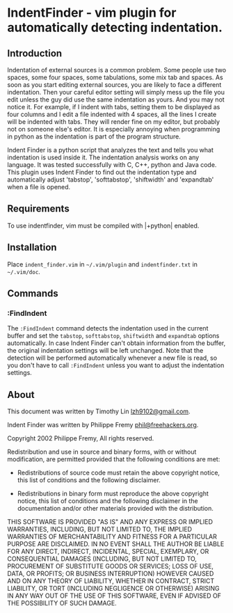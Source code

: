 # IndentFinder - vim plugin for automatically detecting indentation.

## Introduction

Indentation of external sources is a common problem. Some people use two
spaces, some four spaces, some tabulations, some mix tab and spaces. As soon as
you start editing external sources, you are likely to face a different
indentation. Then your careful editor setting will simply mess up the file you
edit unless the guy did use the same indentation as yours. And you may not
notice it. For example, if I indent with tabs, setting them to be displayed as
four columns and I edit a file indented with 4 spaces, all the lines I create
will be indented with tabs. They will render fine on my editor, but probably
not on someone else's editor. It is especially annoying when programming in
python as the indentation is part of the program structure.

Indent Finder is a python script that analyzes the text and tells you what
indentation is used inside it. The indentation analysis works on any
language. It was tested successfully with C, C++, python and Java code. This
plugin uses Indent Finder to find out the indentation type and automatically
adjust 'tabstop', 'softtabstop', 'shiftwidth' and 'expandtab' when a file is
opened.

## Requirements

To use indentfinder, vim must be compiled with |+python| enabled.

## Installation

Place `indent_finder.vim` in `~/.vim/plugin` and `indentfinder.txt` in
`~/.vim/doc`.

## Commands

### :FindIndent

The `:FindIndent` command detects the indentation used in the current buffer and
set the `tabstop`, `softtabstop`, `shiftwidth` and `expandtab` options
automatically. In case Indent Finder can't obtain information from the buffer,
the original indentation settings will be left unchanged. Note that the
detection will be performed automatically whenever a new file is read, so you
don't have to call `:FindIndent` unless you want to adjust the indentation
settings.

## About

This document was written by Timothy Lin <lzh9102@gmail.com>.

Indent Finder was written by Philippe Fremy <phil@freehackers.org>.

Copyright 2002 Philippe Fremy, All rights reserved.

Redistribution and use in source and binary forms, with or without
modification, are permitted provided that the following conditions are met:

- Redistributions of source code must retain the above copyright notice, this
  list of conditions and the following disclaimer.

- Redistributions in binary form must reproduce the above copyright notice,
  this list of conditions and the following disclaimer in the documentation
  and/or other materials provided with the distribution.

THIS SOFTWARE IS PROVIDED "AS IS" AND ANY EXPRESS OR IMPLIED WARRANTIES,
INCLUDING, BUT NOT LIMITED TO, THE IMPLIED WARRANTIES OF MERCHANTABILITY AND
FITNESS FOR A PARTICULAR PURPOSE ARE DISCLAIMED. IN NO EVENT SHALL THE AUTHOR
BE LIABLE FOR ANY DIRECT, INDIRECT, INCIDENTAL, SPECIAL, EXEMPLARY, OR
CONSEQUENTIAL DAMAGES (INCLUDING, BUT NOT LIMITED TO, PROCUREMENT OF SUBSTITUTE
GOODS OR SERVICES; LOSS OF USE, DATA, OR PROFITS; OR BUSINESS INTERRUPTION)
HOWEVER CAUSED AND ON ANY THEORY OF LIABILITY, WHETHER IN CONTRACT, STRICT
LIABILITY, OR TORT (INCLUDING NEGLIGENCE OR OTHERWISE) ARISING IN ANY WAY OUT
OF THE USE OF THIS SOFTWARE, EVEN IF ADVISED OF THE POSSIBILITY OF SUCH DAMAGE.

